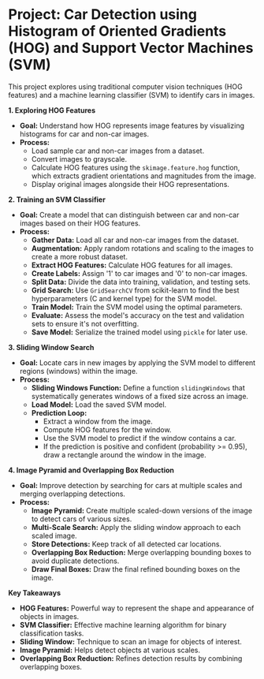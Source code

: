 # Project: Car Detection using Histogram of Oriented Gradients (HOG) and Support Vector Machines (SVM)

This project explores using traditional computer vision techniques (HOG features) and a machine learning classifier (SVM) to identify cars in images. 

**1. Exploring HOG Features**

* **Goal:** Understand how HOG represents image features by visualizing histograms for car and non-car images.
* **Process:**
    * Load sample car and non-car images from a dataset.
    * Convert images to grayscale.
    * Calculate HOG features using the `skimage.feature.hog` function, which extracts gradient orientations and magnitudes from the image.
    * Display original images alongside their HOG representations. 

**2. Training an SVM Classifier**

* **Goal:** Create a model that can distinguish between car and non-car images based on their HOG features.
* **Process:**
    * **Gather Data:** Load all car and non-car images from the dataset.
    * **Augmentation:** Apply random rotations and scaling to the images to create a more robust dataset.
    * **Extract HOG Features:** Calculate HOG features for all images.
    * **Create Labels:** Assign '1' to car images and '0' to non-car images.
    * **Split Data:** Divide the data into training, validation, and testing sets.
    * **Grid Search:** Use `GridSearchCV` from scikit-learn to find the best hyperparameters (C and kernel type) for the SVM model.
    * **Train Model:** Train the SVM model using the optimal parameters.
    * **Evaluate:** Assess the model's accuracy on the test and validation sets to ensure it's not overfitting.
    * **Save Model:**  Serialize the trained model using `pickle` for later use.

**3. Sliding Window Search**

* **Goal:** Locate cars in new images by applying the SVM model to different regions (windows) within the image.
* **Process:**
    * **Sliding Windows Function:** Define a function `slidingWindows` that systematically generates windows of a fixed size across an image.
    * **Load Model:** Load the saved SVM model.
    * **Prediction Loop:**
        * Extract a window from the image.
        * Compute HOG features for the window.
        * Use the SVM model to predict if the window contains a car.
        * If the prediction is positive and confident (probability >= 0.95), draw a rectangle around the window in the image.

**4. Image Pyramid and Overlapping Box Reduction**

* **Goal:** Improve detection by searching for cars at multiple scales and merging overlapping detections.
* **Process:**
    * **Image Pyramid:** Create multiple scaled-down versions of the image to detect cars of various sizes.
    * **Multi-Scale Search:** Apply the sliding window approach to each scaled image.
    * **Store Detections:** Keep track of all detected car locations.
    * **Overlapping Box Reduction:** Merge overlapping bounding boxes to avoid duplicate detections.
    * **Draw Final Boxes:** Draw the final refined bounding boxes on the image.

**Key Takeaways**

* **HOG Features:** Powerful way to represent the shape and appearance of objects in images.
* **SVM Classifier:** Effective machine learning algorithm for binary classification tasks.
* **Sliding Window:** Technique to scan an image for objects of interest.
* **Image Pyramid:** Helps detect objects at various scales.
* **Overlapping Box Reduction:**  Refines detection results by combining overlapping boxes.
